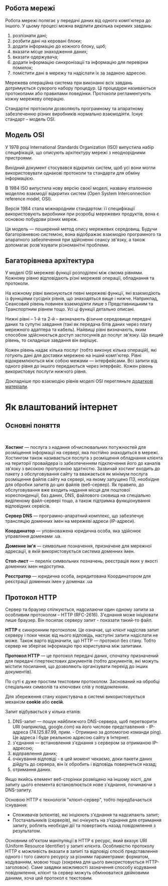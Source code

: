 ## Робота мережі

Робота мережі полягає у передачі даних від одного комп'ютера до іншого. У цьому процесі можна виділити декілька окремих завдань:

1. розпізнати дані;
2. розбити дані на керовані блоки;
3. додати інформацію до кожного блоку, щоб;
4. вказати місце знаходження даних;
5. вказати одержувача;
6. додати інформацію синхронізації та інформацію для перевірки помилок;
7. помістити дані в мережу та надіслати їх за заданою адресою.


Мережева операційна система при виконанні всіх завдань дотримується суворого набору процедур. Ці процедури називаються протоколами або правилами поведінки. Протоколи регламентують кожну мережеву операцію.



Стандартні протоколи дозволяють програмному та апаратному забезпеченню різних виробників нормально взаємодіяти. Існує стандарт – модель OSI.



## Модель OSI


У 1978 році International Standards Organization (ISO) випустила набір специфікацій, що описують архітектуру мережі з неоднорідними пристроями. 



Вихідний документ стосувався відкритих систем, щоб усі вони могли використовувати однакові протоколи та стандарти для обміну інформацією.



В 1984 ISO випустила нову версію своєї моделі, названу еталонною моделлю взаємодії відкритих систем (Open System Interconnection reference model, OSI). 



Версія 1984 стала міжнародним стандартом: її специфікації використовують виробники при розробці мережевих продуктів, вона є основою побудови різних мереж.



Ця модель — поширений метод опису мережевих середовищ. Будучи багаторівневою системою, вона відображає взаємодію програмного та апаратного забезпечення при здійсненні сеансу зв'язку, а також допомагає розв'язувати різноманітні проблеми.



## Багаторівнева архітектура​



У моделі OSI мережеві функції розподілені між сімома рівнями. Кожному рівню відповідають різні мережеві операції, обладнання та протоколи.

На кожному рівні виконуються певні мережеві функції, які взаємодіють із функціями сусідніх рівнів, що знаходяться вище і нижче. Наприклад, Сеансовий рівень повинен взаємодіяти лише з Представницьким та Транспортним рівнем тощо. Усі ці функції детально описані.

Нижні рівні – 1-й та 2-й – визначають фізичне середовище передачі даних та супутні завдання (такі як передача бітів даних через плату мережного адаптера та кабель). Найвищі рівні визначають, яким способом здійснюється доступ застосунків до послуг зв'язку. Що вищий рівень, то складніше завдання він вирішує.



Кожен рівень надає кілька послуг (тобто виконує кілька операцій), які готують дані для доставки мережею на інший комп'ютер. Рівні відокремлюються між собою межами — інтерфейсами. Всі запити від одного рівня до іншого передаються через інтерфейс. Кожен рівень використовує послуги нижчого рівня.



Докладніше про взаємодію рівнів моделі OSI перегляньте [додаткові матеріали](https://dou.ua/forums/topic/46215/).

# Як влаштований інтернет



## Основні поняття

​

**Хостинг** — послуга з надання обчислювальних потужностей для розміщення інформації на сервері, яка постійно знаходиться в мережі. Хостингом також називається послуга з розміщення обладнання клієнта на території провайдера із забезпеченням підключення його до каналів зв'язку з високою пропускною здатністю. Зазвичай хостинг входить до пакету з обслуговування сайту та вважається як мінімум послуга розміщення файлів сайту на сервері, на якому запущено ПЗ, необхідне для обробки запитів до цих файлів (веб-сервер). Як правило, до обслуговування вже входить надання місця для поштової кореспонденції, баз даних, DNS, файлового сховища на спеціально виділеному файл-сервері тощо, а також підтримка функціонування відповідних сервісів.

**Сервер DNS** — програмно-апаратний комплекс, що забезпечує трансляцію доменних імен на мережеві адреси (IP-адреси).

**Координатор** — уповноважена юридична особа, яка здійснює управління доменами .ua.

**Доменне ім'я** — символьне позначення, призначене для мережної адресації, в якій використовується система доменних імен.

**Стоп-лист** — перелік символьних позначень, реєстрація яких у якості доменних імен недоступна.

**Реєстратор** — юридична особа, акредитована Координатором для реєстрації доменних імен у доменах .ua

## Протокол HTTP

Сервер та браузер спілкуються, надсилаючи один одному запити за особливим протоколом – HTTP (RFC-2616). З'єднання може ініціювати лише браузер. Він посилає серверу запит - показати такий-то файл.

**HTTP** є синхронним протоколом. Це означає, що клієнт надіслав запит серверу і поки чекає від нього відповідь, наступні запити надіслати не може. Також варто відзначити, що HTTP — протокол без стану. Тобто сервер не зберігає інформацію про користувача між запитами.

**Протокол HTTP** — це протокол передачі даних, спочатку призначений для передачі гіпертекстових документів (тобто документів, які можуть містити посилання, що дозволяють організувати перехід до інших документів).

По суті є дуже простим текстовим протоколом. Заснований на обробці спеціальних символів та ключових слів у повідомленнях.



Для збереження стану користувача в системі використовується механізм **cookie** або **сесій**.

Запит відбувається у кілька етапів:


1. DNS-запит — пошук найближчого DNS-сервера, щоб перетворити URI (наприклад, google.com) на його числове представлення - IP-адреса (74.125.87.99, прим. - Отримано за допомогою команди ping). Це адреса і буде реальною адресою сайту в Інтернет.
2. з'єднання — встановлення з'єднання з сервером за отриманою IP-адресою;
3. відправлення даних;
4. очікування відповіді - в цей момент чекаємо, доки пакети даних дійдуть до сервера, він їх обробить і відповідь повернеться назад;
5. отримання даних.


Якщо якийсь елемент веб-сторінки розміщено на іншому хості, для запиту цього елемента встановлюється нове з'єднання, починаючи з DNS-запиту.

Основою HTTP є технологія "клієнт-сервер", тобто передбачається існування:

* Споживачів (клієнтів), які ініціюють з'єднання та надсилають запит;
* Постачальників (серверів), які очікують на з'єднання для отримання запиту, роблять необхідні дії та повертають назад повідомлення з результатом.


Основним об'єктом маніпуляції в HTTP є ресурс, який вказує URI (Uniform Resource Identifier) ​​у запиті клієнта. Особливістю протоколу HTTP є можливість вказати в запиті та відповіді спосіб представлення одного і того самого ресурсу за різними параметрами: форматом, кодуванням, мовою тощо (зокрема для цього використовується HTTP-заголовок). Саме завдяки можливості зазначення способу кодування повідомлення, клієнт та сервер можуть обмінюватися двійковими даними, хоча цей протокол є текстовим.